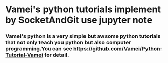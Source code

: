 # Vamei's python tutorials implement by SocketAndGit use jupyter note
### Vamei's python is a very simple but awsome python tutorials that not only teach you python but also computer programming.You can see <https://github.com/Vamei/Python-Tutorial-Vamei> for detail.
